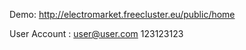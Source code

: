 
Demo: http://electromarket.freecluster.eu/public/home

User Account :
        user@user.com 
        123123123
